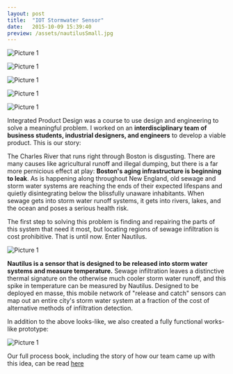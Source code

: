 ```yaml
---
layout: post
title:  "IOT Stormwater Sensor"
date:   2015-10-09 15:39:40
preview: /assets/nautilusSmall.jpg
---
```


![Picture 1]({{"/assets/IOTSensorLarge.jpg"|absolute_url}})

![Picture 1]({{"/assets/nautProto.png"|absolute_url}})

![Picture 1]({{"/assets/nautMontage.png"|absolute_url}})

![Picture 1]({{"/assets/nautilusInteractionMap.jpg"|absolute_url}})

![Picture 1]({{"/assets/nautRadio.png"|absolute_url}})


Integrated Product Design was a course to use design and engineering to solve a meaningful problem. I worked on an __interdisciplinary team of business students, industrial designers, and engineers__ to develop a viable product. This is our story:

The Charles River that runs right through Boston is disgusting. There are many causes like agricultural runoff and illegal dumping, but there is a far more pernicious effect at play: __Boston's aging infrastructure is beginning to leak__. As is happening along throughout New England, old sewage and storm water systems are reaching the ends of their expected lifespans and quietly disintegrating below the blissfully unaware inhabitants. When sewage gets into storm water runoff systems, it gets into rivers, lakes, and the ocean and poses a serious health risk.

The first step to solving this problem is finding and repairing the parts of this system that need it most, but locating regions of sewage infiltration is cost prohibitive. That is until now. Enter Nautilus. 

![Picture 1]({{"/assets/nautilusHero.PNG"|absolute_url}})

__Nautilus is a sensor that is designed to be released into storm water systems and measure temperature.__ Sewage infiltration leaves a distinctive thermal signature on the otherwise much cooler storm water runoff, and this spike in temperature can be measured by Nautilus. Designed to be deployed en masse, this mobile network of "release and catch" sensors can map out an entire city's storm water system at a fraction of the cost of alternative methods of infiltration detection. 

In addition to the above looks-like, we also created a fully functional works-like prototype:

![Picture 1]({{"/assets/nautilusWorksLike.PNG"|absolute_url}})

Our full process book, including the story of how our team came up with this idea, can be read [here](https://drive.google.com/file/d/1u7KOavjqgKe7smq17eCv-wDNoTj5BZV-/view?usp=sharing)